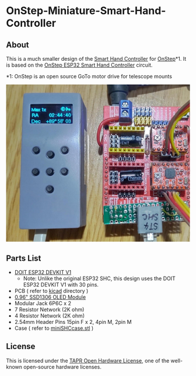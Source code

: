# OnStep-Miniature-Smart-Hand-Controller

## About
This is a much smaller design of the [Smart Hand Controller](https://onstep.groups.io/g/main/wiki/7152) for [OnStep](https://onstep.groups.io/g/main)*1.
It is based on the [OnStep ESP32 Smart Hand Controller](https://baheyeldin.com/astronomy/onstep-esp32-smart-hand-controller-shc.html) circuit.

*1: OnStep is an open source GoTo motor drive for telescope mounts

![mini SHC image](imgs/miniSHC.jpg)

## Parts List

* [DOIT ESP32 DEVKIT V1](https://www.amazon.com/s?k=DOIT+ESP32+DEVKIT+V1)
  * Note: Unlike the original ESP32 SHC, this design uses the DOIT ESP32 DEVKIT V1 with 30 pins.
* PCB ( refer to [kicad](kicad/) directory )
* [0.96" SSD1306 OLED Module](https://www.amazon.com/s?k=0.96+ssd1306+oled)
* Modular Jack 6P6C x 2
* 7 Resistor Network (2K ohm)
* 4 Resistor Network (2K ohm)
* 2.54mm Header Pins 15pin F x 2, 4pin M, 2pin M 
* Case ( refer to [miniSHCcase.stl](miniSHCcase.stl) )

## License
This is licensed under the [TAPR Open Hardware License](https://tapr.org/the-tapr-open-hardware-license/), one of the well-known open-source hardware licenses.
